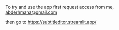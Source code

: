 To try and use the app first request access from me, abderhmana@gmail.com

then go to https://subtitleditor.streamlit.app/
